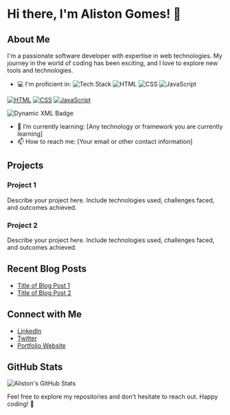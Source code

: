 # Hi there, I'm Aliston Gomes! 👋

## About Me
I'm a passionate software developer with expertise in web technologies. My journey in the world of coding has been exciting, and I love to explore new tools and technologies.

- 💻 I'm proficient in:
![Tech Stack](https://img.shields.io/badge/Tech%20Stack-HTML%20%7C%20CSS%20%7C%20JavaScript-green)
![HTML](https://img.shields.io/badge/HTML-5-orange)
![CSS](https://img.shields.io/badge/CSS-3-blue)
![JavaScript](https://img.shields.io/badge/JavaScript-ES6-yellow)

[![HTML](https://example.com/html-icon.png)](https://developer.mozilla.org/en-US/docs/Web/HTML)
[![CSS](https://example.com/css-icon.png)](https://developer.mozilla.org/en-US/docs/Web/CSS)
[![JavaScript](https://example.com/js-icon.png)](https://developer.mozilla.org/en-US/docs/Web/JavaScript)

![Dynamic XML Badge](https://img.shields.io/badge/dynamic/xml?url=!%5BDynamic%20JSON%20Badge%5D(https%3A%2F%2Fimg.shields.io%2Fbadge%2Fdynamic%2Fjson%3Furl%3D%253Csvg%2520role%253D%2522img%2522%2520viewBox%253D%25220%25200%252024%252024%2522%2520xmlns%253D%2522http%253A%252F%252Fwww.w3.org%252F2000%252Fsvg%2522%253E%253Ctitle%253EReact%253C%252Ftitle%253E%253Cpath%2520d%253D%2522M14.23%252012.004a2.236%25202.236%25200%25200%25201-2.235%25202.236%25202.236%25202.236%25200%25200%25201-2.236-2.236%25202.236%25202.236%25200%25200%25201%25202.235-2.236%25202.236%25202.236%25200%25200%25201%25202.236%25202.236zm2.648-10.69c-1.346%25200-3.107.96-4.888%25202.622-1.78-1.653-3.542-2.602-4.887-2.602-.41%25200-.783.093-1.106.278-1.375.793-1.683%25203.264-.973%25206.365C1.98%25208.917%25200%252010.42%25200%252012.004c0%25201.59%25201.99%25203.097%25205.043%25204.03-.704%25203.113-.39%25205.588.988%25206.38.32.187.69.275%25201.102.275%25201.345%25200%25203.107-.96%25204.888-2.624%25201.78%25201.654%25203.542%25202.603%25204.887%25202.603.41%25200%2520.783-.09%25201.106-.275%25201.374-.792%25201.683-3.263.973-6.365C22.02%252015.096%252024%252013.59%252024%252012.004c0-1.59-1.99-3.097-5.043-4.032.704-3.11.39-5.587-.988-6.38-.318-.184-.688-.277-1.092-.278zm-.005%25201.09v.006c.225%25200%2520.406.044.558.127.666.382.955%25201.835.73%25203.704-.054.46-.142.945-.25%25201.44-.96-.236-2.006-.417-3.107-.534-.66-.905-1.345-1.727-2.035-2.447%25201.592-1.48%25203.087-2.292%25204.105-2.295zm-9.77.02c1.012%25200%25202.514.808%25204.11%25202.28-.686.72-1.37%25201.537-2.02%25202.442-1.107.117-2.154.298-3.113.538-.112-.49-.195-.964-.254-1.42-.23-1.868.054-3.32.714-3.707.19-.09.4-.127.563-.132zm4.882%25203.05c.455.468.91.992%25201.36%25201.564-.44-.02-.89-.034-1.345-.034-.46%25200-.915.01-1.36.034.44-.572.895-1.096%25201.345-1.565zM12%25208.1c.74%25200%25201.477.034%25202.202.093.406.582.802%25201.203%25201.183%25201.86.372.64.71%25201.29%25201.018%25201.946-.308.655-.646%25201.31-1.013%25201.95-.38.66-.773%25201.288-1.18%25201.87-.728.063-1.466.098-2.21.098-.74%25200-1.477-.035-2.202-.093-.406-.582-.802-1.204-1.183-1.86-.372-.64-.71-1.29-1.018-1.946.303-.657.646-1.313%25201.013-1.954.38-.66.773-1.286%25201.18-1.868.728-.064%25201.466-.098%25202.21-.098zm-3.635.254c-.24.377-.48.763-.704%25201.16-.225.39-.435.782-.635%25201.174-.265-.656-.49-1.31-.676-1.947.64-.15%25201.315-.283%25202.015-.386zm7.26%25200c.695.103%25201.365.23%25202.006.387-.18.632-.405%25201.282-.66%25201.933-.2-.39-.41-.783-.64-1.174-.225-.392-.465-.774-.705-1.146zm3.063.675c.484.15.944.317%25201.375.498%25201.732.74%25202.852%25201.708%25202.852%25202.476-.005.768-1.125%25201.74-2.857%25202.475-.42.18-.88.342-1.355.493-.28-.958-.646-1.956-1.1-2.98.45-1.017.81-2.01%25201.085-2.964zm-13.395.004c.278.96.645%25201.957%25201.1%25202.98-.45%25201.017-.812%25202.01-1.086%25202.964-.484-.15-.944-.318-1.37-.5-1.732-.737-2.852-1.706-2.852-2.474%25200-.768%25201.12-1.742%25202.852-2.476.42-.18.88-.342%25201.356-.494zm11.678%25204.28c.265.657.49%25201.312.676%25201.948-.64.157-1.316.29-2.016.39.24-.375.48-.762.705-1.158.225-.39.435-.788.636-1.18zm-9.945.02c.2.392.41.783.64%25201.175.23.39.465.772.705%25201.143-.695-.102-1.365-.23-2.006-.386.18-.63.406-1.282.66-1.933zM17.92%252016.32c.112.493.2.968.254%25201.423.23%25201.868-.054%25203.32-.714%25203.708-.147.09-.338.128-.563.128-1.012%25200-2.514-.807-4.11-2.28.686-.72%25201.37-1.536%25202.02-2.44%25201.107-.118%25202.154-.3%25203.113-.54zm-11.83.01c.96.234%25202.006.415%25203.107.532.66.905%25201.345%25201.727%25202.035%25202.446-1.595%25201.483-3.092%25202.295-4.11%25202.295-.22-.005-.406-.05-.553-.132-.666-.38-.955-1.834-.73-3.703.054-.46.142-.944.25-1.438zm4.56.64c.44.02.89.034%25201.345.034.46%25200%2520.915-.01%25201.36-.034-.44.572-.895%25201.095-1.345%25201.565-.455-.47-.91-.993-1.36-1.565z%2522%252F%253E%253C%252Fsvg%253E))



- 🌱 I’m currently learning: [Any technology or framework you are currently learning]
- 📫 How to reach me: [Your email or other contact information]

## Projects

### Project 1
Describe your project here. Include technologies used, challenges faced, and outcomes achieved.

### Project 2
Describe your project here. Include technologies used, challenges faced, and outcomes achieved.

## Recent Blog Posts
- [Title of Blog Post 1](link-to-your-blog-post-1)
- [Title of Blog Post 2](link-to-your-blog-post-2)

## Connect with Me
- [LinkedIn](link-to-your-linkedin-profile)
- [Twitter](link-to-your-twitter-profile)
- [Portfolio Website](link-to-your-portfolio-website)

## GitHub Stats
![Aliston's GitHub Stats](https://github-readme-stats.vercel.app/api?username=aliston-gomes&show_icons=true&hide_title=true&hide_border=true)

Feel free to explore my repositories and don't hesitate to reach out. Happy coding! 🚀
